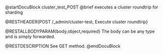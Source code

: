 
@startDocuBlock cluster_test_POST
@brief executes a cluster roundtrip for sharding

@RESTHEADER{POST /_admin/cluster-test, Execute cluster roundtrip}

@RESTALLBODYPARAM{body,object,required}
The body can be any type and is simply forwarded.

@RESTDESCRIPTION
See GET method.
@endDocuBlock

